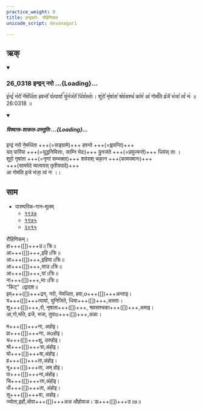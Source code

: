 ```yaml
---
practice_weight: 0
title: इन्द्रन्नरो- रौहिणिकम्
unicode_script: devanagari

---
```

## ऋक्
<div class="js_include" includetitle="false" newlevelforh1="3" unfilled url="/vedAH_sAma/kauthumam/saMhitA/vishvAsa-prastutiH/1_pUrvArchikaH/4/1/26_0318_indraM_naro.md">
<details open><summary><h3>26_0318 इन्द्रन् नरो ...{Loading}...</h3></summary>

इ꣢न्द्रं꣣ न꣡रो꣢ ने꣣म꣡धि꣢ता हवन्ते꣣ य꣡त्पार्या꣢꣯ यु꣣न꣡ज꣢ते꣣ धि꣢य꣣स्ताः꣢। शू꣢रो꣣ नृ꣡षा꣢ता꣣ श्र꣡व꣢सश्च꣣ का꣢म꣣ आ꣡ गोम꣢꣯ति व्र꣣जे꣡ भ꣢जा꣣ त्वं꣡ नः꣢ ॥ 26:0318 ॥

<div class="js_include" newlevelforh1="2" title="विश्वास-शाकल-प्रस्तुतिः" unfilled="" url="/vedAH_Rk/shAkalam/saMhitA/vishvAsa-prastutiH/07/027/01_indraM_naro.md">
<details open=""><summary><h5>विश्वास-शाकल-प्रस्तुतिः ...{Loading}...</h5></summary>


इन्द्रं नरो ने॒मधि॑ता +++(=सङ्ग्रामे)+++ हवन्ते +++(=ह्वयन्ति)+++  
यत् पारि॑या +++(=युद्धनिमित्ताः, साम्नि भेदः)+++ यु॒नज॑ते +++(=प्रयुज्यन्ते)+++ धिय॑स् ताः ।  
शूरो॒ नृषा॑ता +++(=नृणां सम्भक्ता)+++ शव॑सश् चका॒न +++(कामयमानः)+++  
+++(सामवेदे व्यत्ययस् तृतीयपादे)+++  
आ गोम॑ति व्र॒जे भ॑जा॒ त्वं नः॑ ।।

</details>
</div>
</details>
</div>  


## साम
- पारम्परिक-गान-मूलम्
  - [१९३७](https://archive.org/stream/sAmaveda-jaiminIya-paravastu-paramparA-docs/sAmaveda-paravastu-1937#page/n55/mode/1up)
  - [१९७५](https://archive.org/stream/sAmaveda-jaiminIya-paravastu-paramparA-docs/sAmaveda-paravastu-1975#page/n51/mode/2up)
  - [२०१५](https://archive.org/stream/sAmaveda-jaiminIya-paravastu-paramparA-docs/proxaNa-sAmAni#page/n3/mode/2up)

<div caption="रामानुजार्यः 1974 " class="audioEmbed" src="https://archive
.org/download/jaiminIya-sAma-gAna-paravastu-tradition-rAmAnuja/indran-naro-rauhiNikam.mp3"></div>
<div caption="गोपालार्यः 2015  " class="audioEmbed" src="https://archive
.org/download/jaiminIya-sAma-gAna-paravastu-tradition-gopAla-2015/indran-naro-rauhiNikam.mp3"></div>

रौहिणिकम्।  
हा+++([])+++उ॥ त्रिः॥  
आ+++([])+++,इहि॥त्रिः॥  
आ+++([])+++,इहिया॥त्रिः॥  
आ+++([])+++,साउ॥त्रिः॥  
आ+++([])+++,यां॥त्रिः॥  
ना+++([])+++,माः॥त्रिः॥  
”किट्” ॥द्वादश॥  
इम्+++([])+++द्रन्, नरॊ, नॆमधिता, हवा,o+++([])+++अन्ताइ।  
य+++([])+++त्पार्या, युनिजितॆ, धिया+++([])+++,अस्ताः।  
शू+++([])+++,रो, नृषाता+++([])+++, श्रवसश्चका+++([])+++,अमाइ।  
आ,गो,मति, व्रजॆ, भजा, तुवाo+++([])+++,अन्नाः।  

म+++([])+++ना, अहोइ।  
प्रा+++([])+++णा, अoहोइ।  
च+++([])+++क्षू, उरुहोइ।  
श्रो+++([])+++त्रा,अंहोइ।  
घो+++([])+++षा,अंहोइ।  
व्र+++([])+++ता,अंहोइ।  
भू+++([])+++ता,  अम् होइ।  
पा+++([])+++ना,अंहोइ।  
चि+++([])+++त्ता,अंहोइ।  
धी+++([])+++ता, अंहोइ।  
सु+++([])+++वा, अहोइ।  
ज्योता,इर्हो,ऒवा+++([])+++अअ औहोवाअ। ऊ+++([])+++उ॥७॥